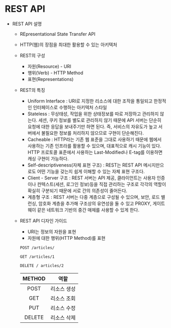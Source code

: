 # REST API

- REST API 설명

  - REpresentational State Transfer API

  - HTTP(웹)의 장점을 최대한 활용할 수 있는 아키텍처

  - REST의 구성

    - 자원(Resource) - URI
    - 행위(Verb) - HTTP Method
    - 표현(Representations)

  - REST의 특징

    - Uniform Interface : URI로 지정한 리소스에 대한 조작을 통일되고 한정적인 인터페이스로 수행하는 아키텍처 스타일
    - Stateless : 무상태성, 작업을 위한 상태정보를 따로 저장하고 관리하지 않는다. 세션, 쿠키 정보를 별도로 관리하지 않기 때문에 API 서버는 단순히 요청에 대한 응답을 보내주기만 하면 된다. 즉, 서비스의 자유도가 높고 서버에서 불필요한 정보를 처리하지 않으므로 구현이 단순해진다.
    - Cacheable : HTTP라는 기존 웹 표준을 그대로 사용하기 때문에 웹에서 사용하는 기존 인프라를 활용할 수 있으며, 대표적으로 캐시 기능이 있다. HTTP 프로토콜 표준에서 사용하는 Last-Modified나 E-tag를 이용하면 캐싱 구현이 가능하다.
    - Self-descriptiveness(자체 표현 구조) : REST는 REST API 메시지만으로도 어떤 기능을 갖는지 쉽게 이해할 수 있는 자체 표현 구조다.
    - Client - Server 구조 : REST 서버는 API 제공, 클라이언트는 사용자 인증이나 컨텍스트(세션, 로그인 정보)등을 직접 관리하는 구조로 각각의 역할이 확실히 구분되기 때문에 서로 간의 의존성이 줄어든다.
    - 계층형 구조 : REST 서버는 다중 계층으로 구성될 수 있으며, 보안, 로드 밸런싱, 암호화 계층을 추가해 구조상의 유연성을 둘 수 있고 PROXY, 게이트웨이 같은 네트워크 기반의 중간 매체를 사용할 수 있게 한다.

  - REST API 디자인 가이드

    - URI는 정보의 자원을 표현
    - 자원에 대한 행위(HTTP Method)를 표현

    ```http
    POST /articles/
    
    GET /articles/1
    
    DELETE / articles/2
    ```

    | **METHOD** |  **역할**   |
    | :--------: | :---------: |
    |    POST    | 리소스 생성 |
    |    GET     | 리소스 조회 |
    |    PUT     | 리소스 수정 |
    |   DELETE   | 리소스 삭제 |
